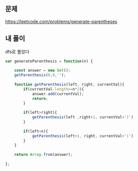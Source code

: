 ## 문제  
https://leetcode.com/problems/generate-parentheses

## 내 풀이 
dfs로 풀었다

```javascript
var generateParenthesis = function(n) {
    
    const answer = new Set();
    getParenthesis(0,0,'');
    
    function getParenthesis(left, right, currentVal){
        if(currentVal.length>=n*2){
            answer.add(currentVal);
            return;
        }
        
        if(left>right){
            getParenthesis(left ,right+1, currentVal+')')
        }
        
        if(left<n){
            getParenthesis(left+1, right, currentVal+'(')
        }
    }
    
    return Array.from(answer);
    
};

```
